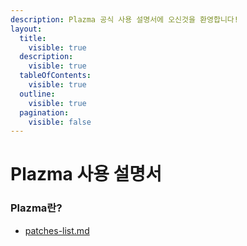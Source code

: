 ```yaml
---
description: Plazma 공식 사용 설명서에 오신것을 환영합니다!
layout:
  title:
    visible: true
  description:
    visible: true
  tableOfContents:
    visible: true
  outline:
    visible: true
  pagination:
    visible: false
---
```


# Plazma 사용 설명서

### Plazma란?

* [patches-list.md](about/patches-list.md "mention")
